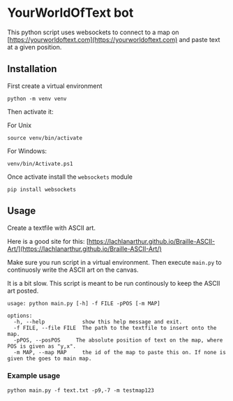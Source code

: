 
# YourWorldOfText bot

This python script uses websockets to connect to a map on [https://yourworldoftext.com](https://yourworldoftext.com) and paste text at a given position.

## Installation
First create a virtual environment
```
python -m venv venv
```

Then activate it:

For Unix
```
source venv/bin/activate
```

For Windows:
```
venv/bin/Activate.ps1
```

Once activate install the ```websockets``` module

```
pip install websockets
```

## Usage

Create a textfile with ASCII art.

Here is a good site for this: [https://lachlanarthur.github.io/Braille-ASCII-Art/](https://lachlanarthur.github.io/Braille-ASCII-Art/)

Make sure you run script in a virtual environment. Then execute ```main.py``` to continuosly write the ASCII art on the canvas. 

It is a bit slow. This script is meant to be run continously to keep the ASCII art posted.

```
usage: python main.py [-h] -f FILE -pPOS [-m MAP]

options:
  -h, --help            show this help message and exit.
  -f FILE, --file FILE  The path to the textfile to insert onto the map.
  -pPOS, --posPOS     The absolute position of text on the map, where POS is given as "y,x".
  -m MAP, --map MAP     the id of the map to paste this on. If none is given the goes to main map.
```

### Example usage

```
python main.py -f text.txt -p9,-7 -m testmap123 
```

